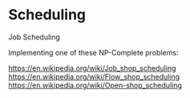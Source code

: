 # Scheduling
Job Scheduling

Implementing one of these NP-Complete problems:

https://en.wikipedia.org/wiki/Job_shop_scheduling
https://en.wikipedia.org/wiki/Flow_shop_scheduling
https://en.wikipedia.org/wiki/Open-shop_scheduling
